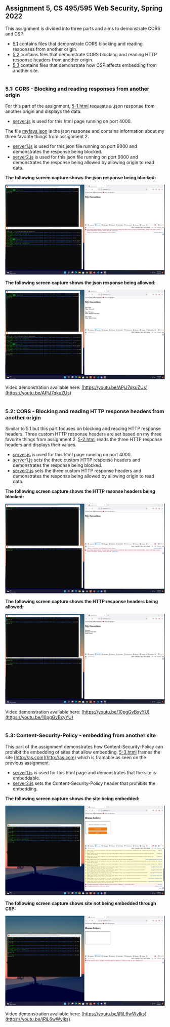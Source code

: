 ## Assignment 5, CS 495/595 Web Security, Spring 2022

This assignment is divided into three parts and aims to demonstrate CORS and CSP:
* [5.1](5.1/) contains files that demonstrate CORS blocking and reading responses from another origin.
* [5.2](5.2/) contains files that demonstrate CORS blocking and reading HTTP response headers from another origin.
* [5.3](5.3/) contains files that demonstrate how CSP affects embedding from another site.

#   
### 5.1: CORS - Blocking and reading responses from another origin

For this part of the assignment, [5-1.html](5.1/5-1.html) requests a .json response from another origin and displays the data.
* [server.js](5.1/server.js) is used for this html page running on port 4000.

The file [myfavs.json](5.1/json/myfavs.json) is the json response and contains information about my three favorite things from assignment 2.
* [server1.js](5.1/json/server1.js) is used for this json file running on port 9000 and demonstrates the response being blocked.
* [server2.js](5.1/json/server2.js) is used for this json file running on port 9000 and demonstrates the response being allowed by allowing origin to read data.

**The following screen capture shows the json response being blocked:**

<img src="5.1/CORS1block.jpg">

**The following screen capture shows the json response being allowed:**

<img src="5.1/CORS1allow.jpg">

Video demonstration available here: [https://youtu.be/APjJ7qkuZUs](https://youtu.be/APjJ7qkuZUs)

#   
### 5.2: CORS - Blocking and reading HTTP response headers from another origin

Similar to 5.1 but this part focuses on blocking and reading HTTP response headers. Three custom HTTP response headers are set based on my three favorite things from assignment 2. [5-2.html](5.2/5-2.html) reads the three HTTP response headers and displays their values.
* [server.js](5.2/server.js) is used for this html page running on port 4000.
* [server1.js](5.2/json/server1.js) sets the three custom HTTP response headers and demonstrates the response being blocked.
* [server2.js](5.2/json/server2.js) sets the three custom HTTP response headers and demonstrates the response being allowed by allowing origin to read data.

**The following screen capture shows the HTTP resonse headers being blocked:**

<img src="5.2/CORS2block.jpg">

**The following screen capture shows the HTTP response headers being allowed:**

<img src="5.2/CORS2allow.jpg">

Video demonstration available here: [https://youtu.be/10pgGvBxyYU](https://youtu.be/10pgGvBxyYU)

#   
### 5.3: Content-Security-Policy - embedding from another site

This part of the assignment demonstrates how Content-Security-Policy can prohibit the embedding of sites that allow embedding. [5-3.html](5.3/5-3.html) frames the site [http://as.com](http://as.com) which is framable as seen on the previous assignment.
* [server1.js](5.3/server1.js) is used for this html page and demonstrates that the site is embeddable.
* [server2.js](5.3/server2.js) sets the Content-Security-Policy header that prohibits the embedding.

**The following screen capture shows the site being embedded:**

<img src="5.3/CSPallow.jpg">

**The following screen capture shows site not being embedded through CSP:**

<img src="5.3/CSPblock.jpg">

Video demonstration available here: [https://youtu.be/jRiL6wWyIks](https://youtu.be/jRiL6wWyIks)